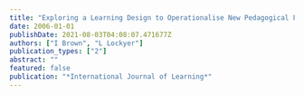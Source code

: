 ```yaml
---
title: "Exploring a Learning Design to Operationalise New Pedagogical Frameworks Using Multi-literacies."
date: 2006-01-01
publishDate: 2021-08-03T04:08:07.471677Z
authors: ["I Brown", "L Lockyer"]
publication_types: ["2"]
abstract: ""
featured: false
publication: "*International Journal of Learning*"
---
```


